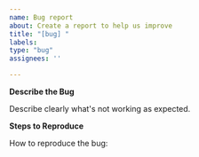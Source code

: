 ```yaml
---
name: Bug report
about: Create a report to help us improve
title: "[bug] "
labels:
type: "bug"
assignees: ''

---
```


**Describe the Bug**

Describe clearly what's not working as expected.

**Steps to Reproduce**

How to reproduce the bug:
